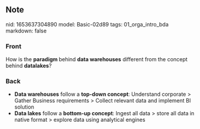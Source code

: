 ## Note
nid: 1653637304890
model: Basic-02d89
tags: 01_orga_intro_bda
markdown: false

### Front
How is the <b>paradigm </b>behind <b>data warehouses</b> different from the concept behind <b>datalakes</b>?

### Back
<ul>
  <li><b>Data warehouses</b> follow a <b>top-down concept</b>:
  Understand corporate > Gather Business requirements >
  Collect relevant data and implement BI solution
  <li><b>Data lakes</b> follow a <b>bottom-up concept</b>: Ingest
  all data > store all data in native format > explore data
  using analytical engines
</ul>
